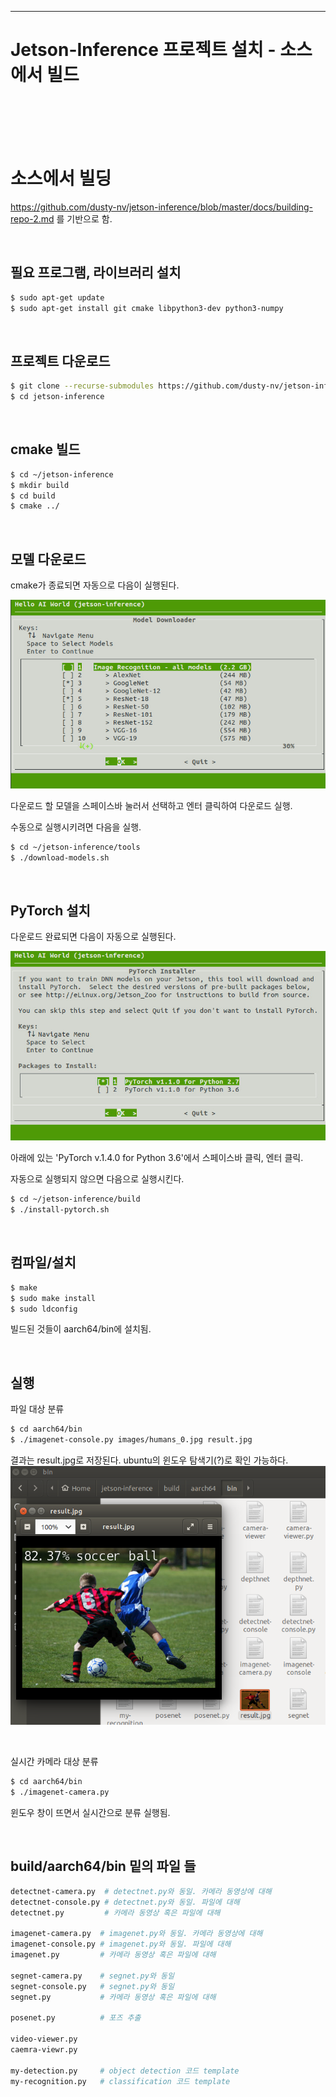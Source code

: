 
-----
# Jetson-Inference 프로젝트 설치 - 소스에서 빌드
<br><br><br><br>

# 소스에서 빌딩

https://github.com/dusty-nv/jetson-inference/blob/master/docs/building-repo-2.md 를 기반으로 함.

<br>

## 필요 프로그램, 라이브러리 설치

```bash
$ sudo apt-get update
$ sudo apt-get install git cmake libpython3-dev python3-numpy
```

<br>

## 프로젝트 다운로드

```bash
$ git clone --recurse-submodules https://github.com/dusty-nv/jetson-inference
$ cd jetson-inference
```

<br>

## cmake 빌드

```bash
$ cd ~/jetson-inference
$ mkdir build
$ cd build
$ cmake ../
```

<br>

## 모델 다운로드

cmake가 종료되면 자동으로 다음이 실행된다.

![Untitled](images/image1.png)

다운로드 할 모델을 스페이스바 눌러서 선택하고 엔터 클릭하여 다운로드 실행.

수동으로 실행시키려면 다음을 실행.

```bash
$ cd ~/jetson-inference/tools
$ ./download-models.sh
```

<br>

## PyTorch 설치

다운로드 완료되면 다음이 자동으로 실행된다.

![Untitled](images/image2.png)

아래에 있는 'PyTorch v.1.4.0 for Python 3.6'에서 스페이스바 클릭, 엔터 클릭.

자동으로 실행되지 않으면 다음으로 실행시킨다.

```bash
$ cd ~/jetson-inference/build
$ ./install-pytorch.sh
```

<br>

## 컴파일/설치

```bash
$ make
$ sudo make install
$ sudo ldconfig
```

빌드된 것들이 aarch64/bin에 설치됨.

<br>

## 실행

파일 대상 분류

```bash
$ cd aarch64/bin
$ ./imagenet-console.py images/humans_0.jpg result.jpg
```

결과는 result.jpg로 저장된다. ubuntu의 윈도우 탐색기(?)로 확인 가능하다.
![Untitled](images/image4.png)

<br>

실시간 카메라 대상 분류

```bash
$ cd aarch64/bin
$ ./imagenet-camera.py 
```

윈도우 창이 뜨면서 실시간으로 분류 실행됨.

<br>

## build/aarch64/bin 밑의 파일 들

```bash
detectnet-camera.py  # detectnet.py와 동일. 카메라 동영상에 대해
detectnet-console.py # detectnet.py와 동일. 파일에 대해
detectnet.py         # 카메라 동영상 혹은 파일에 대해

imagenet-camera.py  # imagenet.py와 동일. 카메라 동영상에 대해
imagenet-console.py # imagenet.py와 동일. 파일에 대해
imagenet.py         # 카메라 동영상 혹은 파일에 대해

segnet-camera.py    # segnet.py와 동일
segnet-console.py   # segnet.py와 동일
segnet.py           # 카메라 동영상 혹은 파일에 대해

posenet.py          # 포즈 추출

video-viewer.py
caemra-viewr.py

my-detection.py     # object detection 코드 template
my-recognition.py   # classification 코드 template
```

<br>
